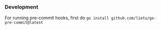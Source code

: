 ### Development

For running pre-commit hooks, first do `go install github.com/lietu/go-pre-commit@latest`
